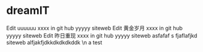 dreamIT
=======
Edit uuuuuu xxxx in git hub yyyyy siteweb
Edit 黄金岁月 xxxx in git hub yyyyy siteweb
Edit 昨日重现 xxxx in git hub yyyyy siteweb
asfafaf s fjaflafjkd siteweb
alfjakfjdkkdkdkdkddk
\n
a test
